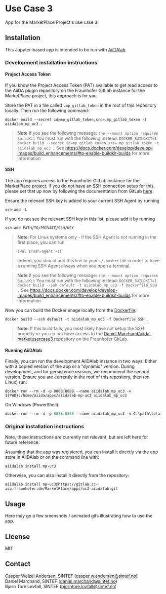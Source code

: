 # Use Case 3
<!-- markdownlint-disable MD034 MD028 -->

App for the MarketPlace Project's use case 3.

## Installation

This Jupyter-based app is intended to be run with [AiiDAlab](https://www.materialscloud.org/aiidalab).

### Development installation instructions

#### Project Access Token

If you know the Project Access Token (PAT) available to get read access to the AiiDA plugin repository on the Fraunhofer GitLab instance for the MarketPlace project, this approach is for you.

Store the PAT in a file called `.mp_gitlab_token` in the root of this repository locally.
Then run the following command:

```shell
docker build --secret id=mp_gitlab_token,src=.mp_gitlab_token -t aiidalab_mp_uc3 .
```

> **Note** If you see the following message:
> ``the --mount option requires BuildKit``
> You must run with the following instead:
> ``DOCKER_BUILDKIT=1 docker build --secret id=mp_gitlab_token,src=.mp_gitlab_token -t aiidalab_mp_uc3 .``
> See https://docs.docker.com/develop/develop-images/build_enhancements/#to-enable-buildkit-builds for more information

#### SSH

The app requires access to the Fraunhofer GitLab instance for the MarketPlace project.
If you do not have an SSH connection setup for this, please set that up now by following the documentation from GitLab [here](https://docs.gitlab.com/ee/user/ssh.html).

Ensure the relevant SSH key is added to your current SSH Agent by running

```shell
ssh-add -L
```

If you do not see the relevant SSH key in this list, please add it by running

```shell
ssh-add PATH/TO/PRIVATE/SSH/KEY
```

> **Note**: For Linux systems only - if the SSH Agent is not running in the first place, you can run
>
> ```shell
> eval $(ssh-agent -s)
> ```
>
> Indeed, you should add this line to your `~/.bashrc` file in order to have a running SSH Agent always when you open a terminal.

> **Note** If you see the following message:
> ``the --mount option requires BuildKit``
> You must run with the following instead:
> ``DOCKER_BUILDKIT=1 docker build --ssh default -t aiidalab_mp_uc3 -f Dockerfile_SSH .``
> See https://docs.docker.com/develop/develop-images/build_enhancements/#to-enable-buildkit-builds for more information

Now you can build the Docker image locally from the [Dockerfile](Dockerfile):

```shell
docker build --ssh default -t aiidalab_mp_uc3 -f Dockerfile_SSH .
```

> **Note**: If this build fails, you most likely have not setup the SSH properly _or_ you do not have access to the [Daniel.Marchand/aiida-marketusercase3](https://gitlab.cc-asp.fraunhofer.de/Daniel.Marchand/aiida-marketusercase3) repository on the Fraunhofer GitLab.

#### Running AiiDAlab

Finally, you can run the development AiiDAlab instance in two ways: Either with a copied version of the app or a "dynamic" version.
During development, and for persistence reasons, we recommend the second version.
Ensure you are currently in the root of this repository, then (on Linux) run:

```shell
docker run --rm -d -p 8888:8888 --name aiidalab_mp_uc3 -v ${PWD}:/home/aiida/apps/aiidalab-mp-uc3 aiidalab_mp_uc3
```

On Windows (PowerShell):

```powershell
docker run --rm -d -p 8888:8888 --name aiidalab_mp_uc3 -v C:\path\to\aiidalab-mp-uc3:/home/aiida/apps/aiidalab-mp-uc3 aiidalab_mp_uc3
```

### Original installation instructions

Note, these instructions are currently not relevant, but are left here for future reference.

Assuming that the app was registered, you can install it directly via the app store in AiiDAlab or on the command line with:

```shell
aiidalab install mp-uc3
```

Otherwise, you can also install it directly from the repository:

```shell
aiidalab install mp-uc3@https://gitlab.cc-asp.fraunhofer.de/MarketPlace/apps/uc3-aiidalab.git
```

## Usage

Here may go a few sreenshots / animated gifs illustrating how to use the app.

## License

MIT

## Contact

Casper Welzel Andersen, SINTEF (casper.w.andersen@sintef.no)  
Daniel Marchand, SINTEF (daniel.marchand@sintef.no)  
Bjørn Tore Løvfall, SINTEF (bjorntore.lovfall@sintef.no)

